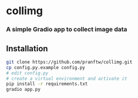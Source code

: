 # collimg
### A simple Gradio app to collect image data

## Installation
```bash
git clone https://github.com/pranftw/collimg.git
cp config.py.example config.py
# edit config.py
# create a virtual environment and activate it
pip install -r requirements.txt
gradio app.py
```